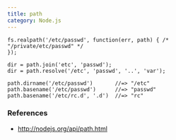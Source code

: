 ```yaml
---
title: path
category: Node.js
---
```


```node
fs.realpath('/etc/passwd', function(err, path) { /* "/private/etc/passwd" */ 
});

dir = path.join('etc', 'passwd');
dir = path.resolve('/etc', 'passwd', '..', 'var');

path.dirname('/etc/passwd')       //=> "/etc"
path.basename('/etc/passwd')      //=> "passwd"
path.basename('/etc/rc.d', '.d')  //=> "rc"
```

### References

- http://nodejs.org/api/path.html
